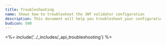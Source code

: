 ```yaml
---
title: Troubleshooting
name: Shows how to troubleshoot the JWT validator configuration
description: This document will help you troubleshoot your configuration if you get unexpected responses from your API.
budicon: 500
---
```


<%= include('../_includes/_api_troubleshooting') %> 
